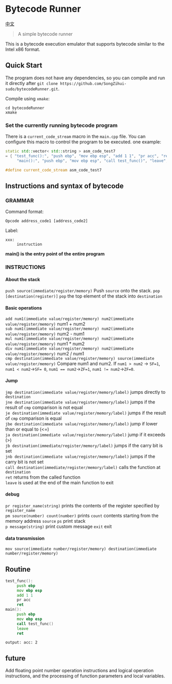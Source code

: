 # Bytecode Runner

[中文](./readme_zh_cn.md)

> A simple bytecode runner

This is a bytecode execution emulator that supports bytecode similar to the Intel x86 format.

## Quick Start

The program does not have any dependencies, so you can compile and run it directly after `git clone https://github.com/SongZihui-sudo/bytecodeRunner.git`.

Compile using `xmake`:

```
cd bytecodeRunner
xmake
```

### Set the currently running bytecode program

There is a `current_code_stream` macro in the `main.cpp` file. You can configure this macro to control the program to be executed.
one example:

```c++
static std::vector< std::string > asm_code_test7
= { "test_func():", "push ebp", "mov ebp esp", "add 1 1", "pr acc", "ret",
     "main():", "push ebp", "mov ebp esp", "call test_func()", "leave", "ret" };

#define current_code_stream asm_code_test7
```

## Instructions and syntax of bytecode

### GRAMMAR

Command format:

```
Opcode address_code1 [address_code2]
```

Label:

```
xxx:
     instruction
```

**main() is the entry point of the entire program**

### INSTRUCTIONS

#### About the stack

`push source(immediate/register/memory)` Push `source` onto the stack.
`pop [destination(register)]` `pop` the top element of the stack into `destination`

#### Basic operations

`add num1(immediate value/register/memory) num2(immediate value/register/memory)` num1 + num2   
`sub num1(immediate value/register/memory) num2(immediate value/register/memory)` num2 - num1   
`mul num1(immediate value/register/memory) num2(immediate value/register/memory)` num1 \* num2   
`div num1(immediate value/register/memory) num2(immediate value/register/memory)` num2 / num1   
`cmp destination(immediate value/register/memory) source(immediate value/register/memory)` Compare num1 and num2. If `num1 > num2` -> `SF=1`, `num1 < num2`->`SF= 0`, `num1 == num2`->`ZF=1`, `num1 != num2`->`ZF=0`.   

#### Jump

`jmp destination(immediate value/register/memory/label)` jumps directly to `destination`   
`jne destination(immediate value/register/memory/label)` jumps if the result of `cmp` comparison is not equal   
`je destination(immediate value/register/memory/label)` jumps if the result of `cmp` comparison is equal   
`jbe destination(immediate value/register/memory/label)` jump if lower than or equal to (<=)   
`ja destination(immediate value/register/memory/label)` jump if it exceeds (>)   
`jb destination(immediate/register/memory/label)` jumps if the carry bit is set   
`jnb destination(immediate value/register/memory/label)` jumps if the carry bit is not set   
`call destination(immediate/register/memory/label)` calls the function at `destination`     
`ret` returns from the called function        
`leave` is used at the end of the main function to exit     

#### debug

`pr register_name(string)` prints the contents of the register specified by `register_name`  
`pm source(number) count(number)` prints `count` contents starting from the memory address `source`
`ps` print stack  
`p message(string)` print custom message
`exit` exit

#### data transmission

`mov source(immediate number/register/memory) destination(immediate number/register/memory)`

## Routine

```asm
test_func():
     push ebp
     mov ebp esp
     add 1 1
     pr acc
     ret
main():
     push ebp
     mov ebp esp
     call test_func()
     leave
     ret
```

```
output: acc: 2
```

## future

Add floating point number operation instructions and logical operation instructions, and the processing of function parameters and local variables.
